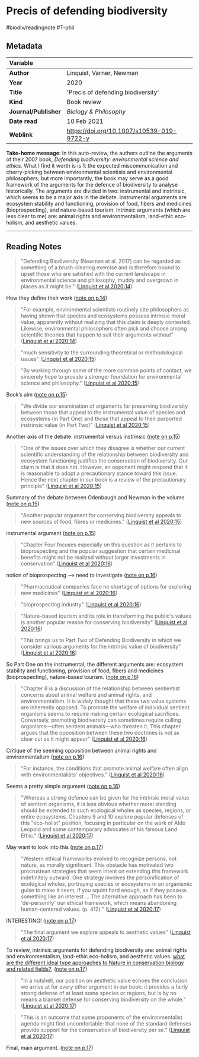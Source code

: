 # Precis of defending biodiversity
#biodiv/readingnote #T-phil 


## Metadata

|   Variable     |  |
|:--------------|:-----------|
| **Author**			| Linquist, Varner, Newman     | 
| **Year**				| 	2020		 | 
| **Title**				| 	'Precis of defending biodiversity'		 | 
| **Kind**				| Book review|
| **Journal/Publisher**				| 	*Biology & Philosophy*		 | 
| **Date read**				| 	10 Feb 2021	 | 
| **Weblink**				| 	https://doi.org/10.1007/s10539-019-9722-y		 | 

**Take-home message**: In this auto-review, the authors outline the arguments of their 2007 book, *Defending biodiversity: environmental science and ethics*. What I find it worth is is 1: the expected miscommunication and cherry-picking between environmental scientists and environmental philosophers; but more importantly, the book may serve as a good framework of the arguments for the defence of biodiversity to analyse historically. The arguments are divided in two: instrumental and instrinsic, which seems to be a major axis in the debate. Instrumental arguments are ecosystem stability and functioning, provision of food, fibers and medicines (bioprospecting), and nature-based tourism. Intrinsic arguments (which are less clear to me) are: animal rights and environmentalism, land-ethic eco-holism, and aesthetic values. 


---

## Reading Notes

> "Defending Biodiversity (Newman et al. 2017) can be regarded as something of a brush-clearing exercise and is therefore bound to upset those who are satisfied with the current landscape in environmental science and philosophy, muddy and overgrown in places as it might be." ([Linquist et al 2020:14](zotero://open-pdf/library/items/EIFLFANT?page=1))

How they define their work ([note on p.14](zotero://open-pdf/library/items/EIFLFANT?page=1))

> "For example, environmental scientists routinely cite philosophers as having shown that species and ecosystems possess intrinsic moral value, apparently without realizing that this claim is deeply contested. Likewise, environmental philosophers often pick and choose among scientific theories that happen to suit their arguments without" ([Linquist et al 2020:14](zotero://open-pdf/library/items/EIFLFANT?page=1))

> "much sensitivity to the surrounding theoretical or methodological issues" ([Linquist et al 2020:15](zotero://open-pdf/library/items/EIFLFANT?page=2))

> "By working through some of the more common points of contact, we sincerely hope to provide a stronger foundation for environmental science and philosophy." ([Linquist et al 2020:15](zotero://open-pdf/library/items/EIFLFANT?page=2))

Book’s aim ([note on p.15](zotero://open-pdf/library/items/EIFLFANT?page=2))

> "We divide our examination of arguments for preserving biodiversity between those that appeal to the instrumental value of species and ecosystems (in Part One) and those that appeal to their purported instrinsic value (in Part Two)" ([Linquist et al 2020:15](zotero://open-pdf/library/items/EIFLFANT?page=2))

Another axis of the debate: instrumental versus instrinsic ([note on p.15](zotero://open-pdf/library/items/EIFLFANT?page=2))

> "One of the issues over which they disagree is whether our current scientific understanding of the relationship between biodiversity and ecosystem functioning justifies the conservation of biodiversity. Our claim is that it does not. However, an opponent might respond that it is reasonable to adopt a precautionary stance toward this issue. Hence the next chapter in our book is a review of the precautionary principle" ([Linquist et al 2020:15](zotero://open-pdf/library/items/EIFLFANT?page=2))

Summary of the debate between Odenbaugh and Newman in the volume ([note on p.15](zotero://open-pdf/library/items/EIFLFANT?page=2))

> "Another popular argument for conserving biodiversity appeals to new sources of food, fibres or medicines." ([Linquist et al 2020:15](zotero://open-pdf/library/items/EIFLFANT?page=2))

instrumental argument ([note on p.15](zotero://open-pdf/library/items/EIFLFANT?page=2))

> "Chapter Four focuses especially on this question as it pertains to bioprospecting and the popular suggestion that certain medicinal benefits might not be realized without larger investments in conservation" ([Linquist et al 2020:16](zotero://open-pdf/library/items/EIFLFANT?page=3))

notion of bioprospecting —> need to investigate ([note on p.16](zotero://open-pdf/library/items/EIFLFANT?page=3))

> "Pharmaceutical companies face no shortage of options for exploring new medicines" ([Linquist et al 2020:16](zotero://open-pdf/library/items/EIFLFANT?page=3))

> "bioprospecting industry" ([Linquist et al 2020:16](zotero://open-pdf/library/items/EIFLFANT?page=3))

> "Nature-based tourism and its role in transforming the public's values is another popular reason for conserving biodiversity" ([Linquist et al 2020:16](zotero://open-pdf/library/items/EIFLFANT?page=3))

> "This brings us to Part Two of Defending Biodiversity in which we consider various arguments for the intrinsic value of biodiversity" ([Linquist et al 2020:16](zotero://open-pdf/library/items/EIFLFANT?page=3))

So Part One on the instrumental, the different arguments are: ecosystem stability and functioning, provision of food, fibers and medicines (bioprospecting), nature-based tourism.  ([note on p.16](zotero://open-pdf/library/items/EIFLFANT?page=3))

> "Chapter 8 is a discussion of the relationship between sentientist concerns about animal welfare and animal rights, and environmentalism. It is widely thought that these two value systems are inherently opposed. To promote the welfare of individual sentient organisms seems to require making certain ecological sacrifices. Conversely, promoting biodiversity can sometimes require culling organisms—often sentient animals—who threaten it. This chapter argues that the opposition between these two doctrines is not as clear cut as it might appear" ([Linquist et al 2020:16](zotero://open-pdf/library/items/EIFLFANT?page=3))

Critique of the seeming opposition between animal rights and environmentalism ([note on p.16](zotero://open-pdf/library/items/EIFLFANT?page=3))

> "For instance, the conditions that promote animal welfare often align with environmentalists' objectives." ([Linquist et al 2020:16](zotero://open-pdf/library/items/EIFLFANT?page=3))

Seems a pretty simple argument ([note on p.16](zotero://open-pdf/library/items/EIFLFANT?page=3))

> "Whereas a strong defence can be given for the intrinsic moral value of sentient organisms, it is less obvious whether moral standing should be extended to such ecological wholes as species, regions, or entire ecosystems. Chapters 9 and 10 explore popular defenses of this "eco-holist" position, focusing in particular on the work of Aldo Leopold and some contemporary advocates of his famous Land Ethic." ([Linquist et al 2020:17](zotero://open-pdf/library/items/EIFLFANT?page=4))

May want to look into this ([note on p.17](zotero://open-pdf/library/items/EIFLFANT?page=4))

> "Western ethical frameworks evolved to recognize persons, not nature, as morally significant. This obstacle has motivated two procrustean strategies that seem intent on extending this framework indefinitely outward. One strategy involves the personification of ecological wholes, portraying species or ecosystems in an organismic guise to make it seem, if you squint hard enough, as if they possess something like an interest ... The alternative approach has been to 'de-personify' our ethical framework, which means abandoning human-centered values. (p. 412)." ([Linquist et al 2020:17](zotero://open-pdf/library/items/EIFLFANT?page=4))

INTERESTING! ([note on p.17](zotero://open-pdf/library/items/EIFLFANT?page=4))

> "The final argument we explore appeals to aesthetic values" ([Linquist et al 2020:17](zotero://open-pdf/library/items/EIFLFANT?page=4))

To review, intrinsic arguments for defending biodiversity are: animal rights and environmentalism, land-ethic eco-holism, and aesthetic values. [what are the different ideal type approaches to Nature in conservation biology and related fields?](what%20are%20the%20different%20ideal%20type%20approaches%20to%20Nature%20in%20conservation%20biology%20and%20related%20fields?.md).  ([note on p.17](zotero://open-pdf/library/items/EIFLFANT?page=4))

> "In a nutshell, our position on aesthetic value echoes the conclusion we arrive at for every other argument in our book: it provides a fairly strong defense of at least some species or regions, but is by no means a blanket defense for conserving biodiversity on the whole." ([Linquist et al 2020:17](zotero://open-pdf/library/items/EIFLFANT?page=4))

> "This is an outcome that some proponents of the environmentalist agenda might find uncomfortable: that none of the standard defenses provide support for the conservation of biodiversity per se." ([Linquist et al 2020:17](zotero://open-pdf/library/items/EIFLFANT?page=4))

Final, main argument. ([note on p.17](zotero://open-pdf/library/items/EIFLFANT?page=4)) 


